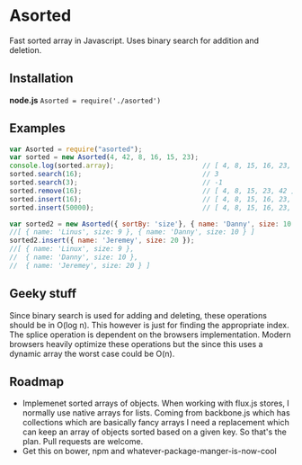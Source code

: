# Asorted
Fast sorted array in Javascript. Uses binary search for addition and deletion.

## Installation

**node.js** `Asorted = require('./asorted')`

## Examples

```javascript
var Asorted = require("asorted");
var sorted = new Asorted(4, 42, 8, 16, 15, 23);
console.log(sorted.array);                      // [ 4, 8, 15, 16, 23, 42 ]
sorted.search(16);                              // 3
sorted.search(3);                               // -1
sorted.remove(16);                              // [ 4, 8, 15, 23, 42 ]
sorted.insert(16);                              // [ 4, 8, 15, 16, 23, 42 ]
sorted.insert(50000);                           // [ 4, 8, 15, 16, 23, 42, 50000 ]

var sorted2 = new Asorted({ sortBy: 'size'}, { name: 'Danny', size: 10 }, { name: 'Linux', size: 9 } );
//[ { name: 'Linus', size: 9 }, { name: 'Danny', size: 10 } ]
sorted2.insert({ name: 'Jeremey', size: 20 });
//[ { name: 'Linux', size: 9 },
//  { name: 'Danny', size: 10 },
//  { name: 'Jeremey', size: 20 } ]


```

## Geeky stuff
Since binary search is used for adding and deleting, these operations should be in O(log n).
This however is just for finding the appropriate index. The splice operation is dependent on the browsers implementation.
Modern browsers heavily optimize these operations but the since this uses a dynamic array the worst case could be O(n).

## Roadmap
- Implemenet sorted arrays of objects. When working with flux.js stores, I normally
use native arrays for lists. Coming from backbone.js which has collections which are
basically fancy arrays I need a replacement which can keep an array of objects
sorted based on a given key. So that's the plan. Pull requests are welcome.
- Get this on bower, npm and whatever-package-manger-is-now-cool
